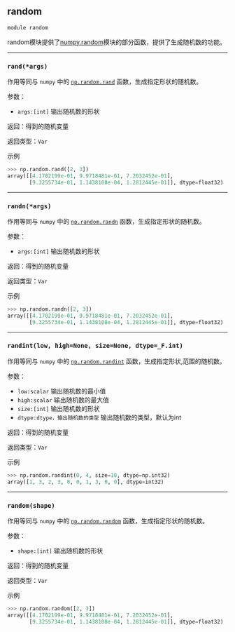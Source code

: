 ## random

```python
module random
```
random模块提供了[numpy.random](https://numpy.org/doc/stable/reference/random/index.html)模块的部分函数，提供了生成随机数的功能。

---
### `rand(*args)`
作用等同与 `numpy` 中的 [`np.random.rand`](https://numpy.org/doc/stable/reference/random/generated/numpy.random.rand.html) 函数，生成指定形状的随机数。

参数：
- `args:[int]` 输出随机数的形状

返回：得到的随机变量 

返回类型：`Var` 

示例

```python
>>> np.random.rand([2, 3])
array([[4.1702199e-01, 9.9718481e-01, 7.2032452e-01],
       [9.3255734e-01, 1.1438108e-04, 1.2812445e-01]], dtype=float32)
```
---
### `randn(*args)`
作用等同与 `numpy` 中的 [`np.random.randn`](https://numpy.org/doc/stable/reference/random/generated/numpy.random.randn.html) 函数，生成指定形状的随机数。

参数：
- `args:[int]` 输出随机数的形状

返回：得到的随机变量 

返回类型：`Var` 

示例

```python
>>> np.random.randn([2, 3])
array([[4.1702199e-01, 9.9718481e-01, 7.2032452e-01],
       [9.3255734e-01, 1.1438108e-04, 1.2812445e-01]], dtype=float32)
```
---
### `randint(low, high=None, size=None, dtype=_F.int)`
作用等同与 `numpy` 中的 [`np.random.randint`](https://numpy.org/doc/stable/reference/random/generated/numpy.random.randint.html) 函数，生成指定形状,范围的随机数。

参数：
- `low:scalar` 输出随机数的最小值
- `high:scalar` 输出随机数的最大值
- `size:[int]` 输出随机数的形状
- `dtype:dtype，输出随机数的类型` 输出随机数的类型，默认为int

返回：得到的随机变量 

返回类型：`Var` 

示例

```python
>>> np.random.randint(0, 4, size=10, dtype=np.int32)
array([1, 3, 2, 3, 0, 0, 1, 3, 0, 0], dtype=int32)
```
---
### `random(shape)`
作用等同与 `numpy` 中的 [`np.random.random`](https://numpy.org/doc/stable/reference/random/generated/numpy.random.random.html) 函数，生成指定形状的随机数。

参数：
- `shape:[int]` 输出随机数的形状

返回：得到的随机变量 

返回类型：`Var` 

示例

```python
>>> np.random.random([2, 3])
array([[4.1702199e-01, 9.9718481e-01, 7.2032452e-01],
       [9.3255734e-01, 1.1438108e-04, 1.2812445e-01]], dtype=float32)
```